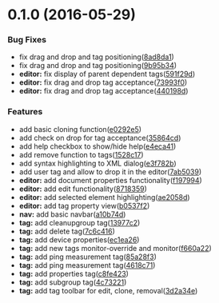 <a name="0.1.0"></a>
# 0.1.0 (2016-05-29)


### Bug Fixes

* fix drag and drop and tag positioning([8ad8da1](https://github.com/MarcScheib/xml-editor/commit/8ad8da1))
* fix drag and drop and tag positioning([9b95b34](https://github.com/MarcScheib/xml-editor/commit/9b95b34))
* **editor:** fix display of parent dependent tags([591f29d](https://github.com/MarcScheib/xml-editor/commit/591f29d))
* **editor:** fix drag and drop tag acceptance([73993f0](https://github.com/MarcScheib/xml-editor/commit/73993f0))
* **editor:** fix drag and drop tag acceptance([440198d](https://github.com/MarcScheib/xml-editor/commit/440198d))


### Features

* add basic cloning function([e0292e5](https://github.com/MarcScheib/xml-editor/commit/e0292e5))
* add check on drop for tag acceptance([35864cd](https://github.com/MarcScheib/xml-editor/commit/35864cd))
* add help checkbox to show/hide help([e4eca41](https://github.com/MarcScheib/xml-editor/commit/e4eca41))
* add remove function to tags([1528c17](https://github.com/MarcScheib/xml-editor/commit/1528c17))
* add syntax highlighting to XML dialog([e3f782b](https://github.com/MarcScheib/xml-editor/commit/e3f782b))
* add user tag and allow to drop it in the editor([7ab5039](https://github.com/MarcScheib/xml-editor/commit/7ab5039))
* **editor:** add document properties functionality([f197994](https://github.com/MarcScheib/xml-editor/commit/f197994))
* **editor:** add edit functionality([8718359](https://github.com/MarcScheib/xml-editor/commit/8718359))
* **editor:** add selected element highlighting([ae2058d](https://github.com/MarcScheib/xml-editor/commit/ae2058d))
* **editor:** add tag property view([b0537f2](https://github.com/MarcScheib/xml-editor/commit/b0537f2))
* **nav:** add basic navbar([a10b74d](https://github.com/MarcScheib/xml-editor/commit/a10b74d))
* **tag:** add cleanupgroup tag([13977c2](https://github.com/MarcScheib/xml-editor/commit/13977c2))
* **tag:** add delete tag([7c6c416](https://github.com/MarcScheib/xml-editor/commit/7c6c416))
* **tag:** add device properties([ec1ea26](https://github.com/MarcScheib/xml-editor/commit/ec1ea26))
* **tag:** add new tags monitor-override and monitor([f660a22](https://github.com/MarcScheib/xml-editor/commit/f660a22))
* **tag:** add ping measurement tag([85a28f3](https://github.com/MarcScheib/xml-editor/commit/85a28f3))
* **tag:** add ping measurement tag([4618c71](https://github.com/MarcScheib/xml-editor/commit/4618c71))
* **tag:** add properties tag([c8fe423](https://github.com/MarcScheib/xml-editor/commit/c8fe423))
* **tag:** add subgroup tag([4c73221](https://github.com/MarcScheib/xml-editor/commit/4c73221))
* **tag:** add tag toolbar for edit, clone, removal([3d2a34e](https://github.com/MarcScheib/xml-editor/commit/3d2a34e))



